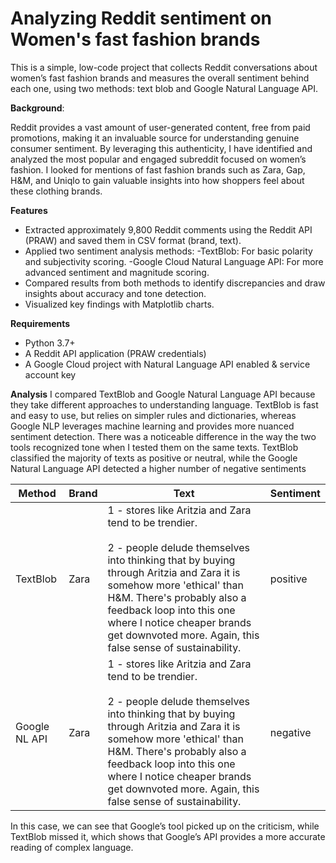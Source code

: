# Analyzing Reddit sentiment on Women's fast fashion brands

 This is a  simple, low-code project that collects Reddit conversations about women’s fast fashion brands and measures the overall sentiment behind each one, using two methods: text blob and Google Natural Language API.

**Background**:

Reddit provides a vast amount of user-generated content, free from paid promotions, making it an invaluable source for understanding genuine consumer sentiment. By leveraging this authenticity, I have identified and analyzed the most popular and engaged subreddit focused on women’s fashion. I looked for mentions of fast fashion brands such as Zara, Gap, H&M, and Uniqlo to gain valuable insights into how shoppers feel about these clothing brands.


**Features**

- Extracted approximately 9,800 Reddit comments using the Reddit API (PRAW) and saved them in CSV format (brand, text).
- Applied two sentiment analysis methods:
   -TextBlob: For basic polarity and subjectivity scoring.
   -Google Cloud Natural Language API: For more advanced sentiment and magnitude scoring.
- Compared results from both methods to identify discrepancies and draw insights about accuracy and tone detection.
- Visualized key findings with Matplotlib charts.



**Requirements**

- Python 3.7+    
- A Reddit API application (PRAW credentials)  
- A Google Cloud project with Natural Language API enabled & service account key


**Analysis**
I compared TextBlob and Google Natural Language API because they take different approaches to understanding language. TextBlob is fast and easy to use, but relies on simpler rules and dictionaries, whereas Google NLP leverages machine learning and provides more nuanced sentiment detection.
There was a noticeable difference in the way the two tools recognized tone when I tested them on the same texts. TextBlob classified the majority of texts as positive or neutral, while the Google Natural Language API detected a higher number of negative sentiments

| Method         | Brand | Text                                                                                                                                                                                                                                                                              | Sentiment |
|----------------|-------|-----------------------------------------------------------------------------------------------------------------------------------------------------------------------------------------------------------------------------------------------------------------------------------|-----------|
| TextBlob       | Zara  | 1 - stores like Aritzia and Zara tend to be trendier.<br><br>2 - people delude themselves into thinking that by buying through Aritzia and Zara it is somehow more 'ethical' than H&M. There's probably also a feedback loop into this one where I notice cheaper brands get downvoted more. Again, this false sense of sustainability. | positive  |
| Google NL API  | Zara  | 1 - stores like Aritzia and Zara tend to be trendier.<br><br>2 - people delude themselves into thinking that by buying through Aritzia and Zara it is somehow more 'ethical' than H&M. There's probably also a feedback loop into this one where I notice cheaper brands get downvoted more. Again, this false sense of sustainability. | negative  |
In this case, we can see that Google’s tool picked up on the criticism, while TextBlob missed it, which shows that Google’s API provides a more accurate reading of complex language.

